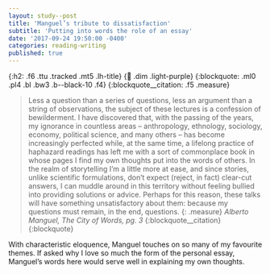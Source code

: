 ```yaml
---
layout: study--post
title: 'Manguel’s tribute to dissatisfaction'
subtitle: 'Putting into words the role of an essay'
date: '2017-09-24 19:50:00 -0400'
categories: reading-writing
published: true
---
```


{:h2: .f6 .ttu .tracked .mt5 .lh-title}
{:link: .dim .light-purple}
{:blockquote: .ml0 .pl4 .bl .bw3 .b--black-10 .f4}
{:blockquote__citation: .f5 .measure}

> Less a question than a series of questions, less an argument than a string of observations,
> the subject of these lectures is a confession of bewilderment. I have discovered that, with
> the passing of the years, my ignorance in countless areas – anthropology, ethnology, sociology,
> economy, political science, and many others – has become increasingly perfected while, at the
> same time, a lifelong practice of haphazard readings has left me with a sort of commonplace book
> in whose pages I find my own thoughts put into the words of others. In the realm of storytelling
> I’m a little more at ease, and since stories, unlike scientific formulations, don’t expect (reject,
> in fact) clear-cut answers, I can muddle around in this territory without feeling bullied into
> providing solutions or advice. Perhaps for this reason, these talks will have something unsatisfactory
> about them: because my questions must remain, in the end, questions.
> {: .measure}
> <cite>Alberto Manguel, *The City of Words*, pg. 3</cite>
> {:blockquote__citation}
{:blockquote}

With characteristic eloquence, Manguel touches on so many of my favourite themes. If asked why I love
so much the form of the personal essay, Manguel’s words here would serve well in explaining my own thoughts.
